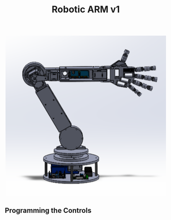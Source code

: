 <div id="top"></div>
<h1 align="center">Robotic ARM v1</h1>
<br />
<div align="center">

## 

</p>
<img src="images\robotCAD.png?" width="500" height="500">
</div>

## Programming the Controls
